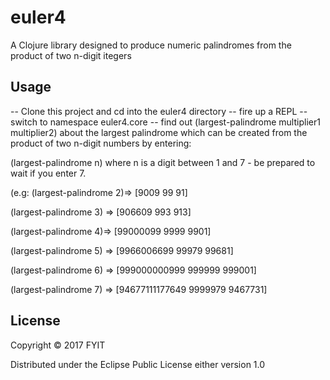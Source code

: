 # euler4

A Clojure library designed to produce numeric palindromes from the product of two n-digit itegers

## Usage

-- Clone this project and cd into the euler4 directory
-- fire up a REPL
-- switch to namespace  euler4.core
-- find out (largest-palindrome multiplier1 multiplier2) about the largest palindrome which can be created from the product 
   of two n-digit numbers by entering:

(largest-palindrome n) where n is a digit between 1 and 7 -  be prepared to wait if you enter 7.

(e.g: 
  (largest-palindrome 2)=> [9009 99 91]
                 
  (largest-palindrome 3) => [906609 993 913]
  
  (largest-palindrome 4)=> [99000099 9999 9901]
  
  (largest-palindrome 5) => [9966006699 99979 99681]
  
  (largest-palindrome 6) => [999000000999 999999 999001]
  
  (largest-palindrome 7) => [94677111177649 9999979 9467731]           

## License

Copyright © 2017 FYIT

Distributed under the Eclipse Public License either version 1.0